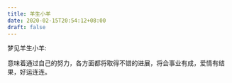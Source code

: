 ```yaml
---
title: 羊生小羊
date: 2020-02-15T20:54:12+08:00
draft: false
---
```


梦见羊生小羊:

意味着通过自己的努力，各方面都将取得不错的进展，将会事业有成，爱情有结果，好运连连。

